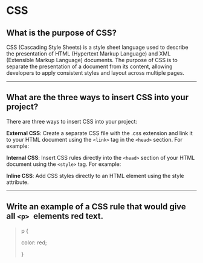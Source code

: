 # CSS

## What is the purpose of CSS?

CSS (Cascading Style Sheets) is a style sheet language used to describe the presentation of HTML (Hypertext Markup Language) and XML (Extensible Markup Language) documents. The purpose of CSS is to separate the presentation of a document from its content, allowing developers to apply consistent styles and layout across multiple pages.

***

## What are the three ways to insert CSS into your project?

There are three ways to insert CSS into your project:

__External CSS__: Create a separate CSS file with the .css extension and link it to your HTML document using the `<link>` tag in the `<head>` section. For example:

__Internal CSS__: Insert CSS rules directly into the `<head>` section of your HTML document using the `<style>` tag. For example:

__Inline CSS__: Add CSS styles directly to an HTML element using the style attribute. 

***

## Write an example of a CSS rule that would give all `<p> `elements red text.

> p {
>
>  color: red;
>
>}
